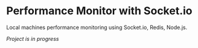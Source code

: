 # Performance Monitor with Socket.io 

Local machines performance monitoring using Socket.io, Redis, Node.js.

<i>Project is in progress</i>